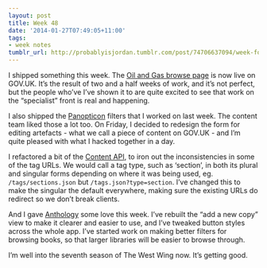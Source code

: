 ```yaml
---
layout: post
title: Week 48
date: '2014-01-27T07:49:05+11:00'
tags:
- week notes
tumblr_url: http://probablyisjordan.tumblr.com/post/74706637094/week-forty-eight
---
```

<p>I shipped something this week. The <a href="https://www.gov.uk/oil-and-gas">Oil and Gas browse page</a> is now live on GOV.UK. It&rsquo;s the result of two and a half weeks of work, and it&rsquo;s not perfect, but the people who&rsquo;ve I&rsquo;ve shown it to are quite excited to see that work on the &ldquo;specialist&rdquo; front is real and happening.</p>

<p>I also shipped the <a href="https://github.com/alphagov/panopticon">Panopticon</a> filters that I worked on last week. The content team liked those a lot too. On Friday, I decided to redesign the form for editing artefacts - what we call a piece of content on GOV.UK - and I&rsquo;m quite pleased with what I hacked together in a day.</p>

<p>I refactored a bit of the <a href="https://github.com/alphagov/govuk_content_api">Content API</a>, to iron out the inconsistencies in some of the tag URLs. We would call a tag type, such as &lsquo;section&rsquo;, in both its plural and singular forms depending on where it was being used, eg. <code>/tags/sections.json</code> but <code>/tags.json?type=section</code>. I&rsquo;ve changed this to make the singular the default everywhere, making sure the existing URLs do redirect so we don&rsquo;t break clients.</p>

<p>And I gave <a href="https://github.com/jordanhatch/anthology">Anthology</a> some love this week. I&rsquo;ve rebuilt the &ldquo;add a new copy&rdquo; view to make it clearer and easier to use, and I&rsquo;ve tweaked button styles across the whole app. I&rsquo;ve started work on making better filters for browsing books, so that larger libraries will be easier to browse through.</p>

<p>I&rsquo;m well into the seventh season of The West Wing now. It&rsquo;s getting good.</p>
